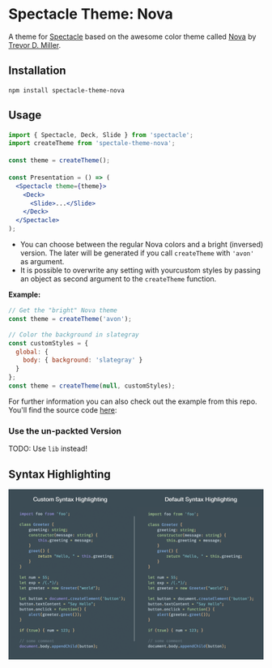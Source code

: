 # Spectacle Theme: Nova

A theme for [Spectacle](https://github.com/FormidableLabs/spectacle) based on the awesome color theme called [Nova](http://www.trevordmiller.com/nova/) by [Trevor D. Miller](https://github.com/trevordmiller).

## Installation

```
npm install spectacle-theme-nova
```

## Usage

```jsx
import { Spectacle, Deck, Slide } from 'spectacle';
import createTheme from 'spectale-theme-nova';

const theme = createTheme();

const Presentation = () => (
  <Spectacle theme={theme}>
    <Deck>
      <Slide>...</Slide>
    </Deck>
  </Spectacle>
);
```

- You can choose between the regular Nova colors and a bright (inversed) version. The later will be generated if you call `createTheme` with `'avon'` as argument.
- It is possible to overwrite any setting with yourcustom styles by passing an object as second argument to the `createTheme` function.

**Example:**

```jsx
// Get the "bright" Nova theme
const theme = createTheme('avon');
```

```jsx
// Color the background in slategray
const customStyles = {
  global: {
    body: { background: 'slategray' }
  }
};
const theme = createTheme(null, customStyles);
```

For further information you can also check out the example from this repo.
You'll find the source code [here]():

### Use the un-packted Version

TODO: Use `lib` instead!

## Syntax Highlighting

![custom syntax](docs/syntax_highlighting.png)